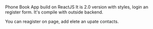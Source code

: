 Phone Book App build on ReactJS
It is 2.0 version with styles, login an register form. It's compile with outside backend.

You can reagister on page, add elete an upate contacts.
